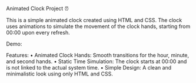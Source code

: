 Animated Clock Project ⏰

This is a simple animated clock created using HTML and CSS. The clock uses animations to simulate the movement of the clock hands, starting from 00:00 upon every refresh.

Demo:
	<a href="https://sankalpmtellur.github.io/Clock/"></a> 

Features:
	•	Animated Clock Hands: Smooth transitions for the hour, minute, and second hands.
	•	Static Time Simulation: The clock starts at 00:00 and is not linked to the actual system time.
	•	Simple Design: A clean and minimalistic look using only HTML and CSS.
